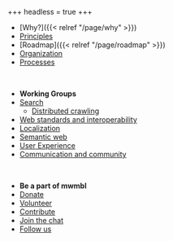 +++
headless = true
+++


- [Why?]({{< relref "/page/why" >}})
- [Principles]()
- [Roadmap]({{< relref "/page/roadmap" >}})
- [Organization]()
- [Processes]()

<br>

- **Working Groups**
- [Search]()
    - [Distributed crawling]()
- [Web standards and interoperability]()
- [Localization]()
- [Semantic web]()
- [User Experience]()
- [Communication and community]()

<br>

- **Be a part of mwmbl**
- [Donate](https://opencollective.com/mwmbl)
- [Volunteer]()
- [Contribute](https://github.com/mwmbl)
- [Join the chat](https://matrix.to/#/#mwmbl:matrix.org)
- [Follow us](https://twitter.com/mwmblorg)